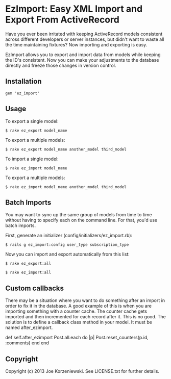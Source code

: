 # EzImport: Easy XML Import and Export From ActiveRecord

Have you ever been irritated with keeping ActiveRecord models consistent across different developers or server instances, but didn't want to waste all the time maintaining fixtures? Now importing and exporting is easy.

EzImport allows you to export and import data from models while keeping the ID's consistent. Now you can make your adjustments to the database directly and freeze those changes in version control. 

## Installation

	gem 'ez_import'

## Usage
	
To export a single model:

	$ rake ez_export model_name
	
To export a multiple models:

	$ rake ez_export model_name another_model third_model
	
To import a single model:
	
	$ rake ez_import model_name
	
To export a multiple models:

	$ rake ez_import model_name another_model third_model

## Batch Imports

You may want to sync up the same group of models from time to time without having to specify each on the command line. For that, you'd use batch imports.

First, generate an initializer (config/initializers/ez_import.rb):

	$ rails g ez_import:config user_type subscription_type
	
Now you can import and export automatically from this list:
	
	$ rake ez_export:all
	
	$ rake ez_import:all
	

## Custom callbacks

There may be a situation where you want to do something after an import in order to fix it in the database. A good example of this is when you are importing something with a counter cache. The counter cache gets imported and then incremented for each record after it. This is no good. The solution is to define a callback class method in your model. It must be named after_ezimport.

  def self.after_ezimport
  	Post.all.each do |p|
  		Post.reset_counters(p.id, :comments) 
  	end
  end


## Copyright

Copyright (c) 2013 Joe Korzeniewski. See LICENSE.txt for
further details.


